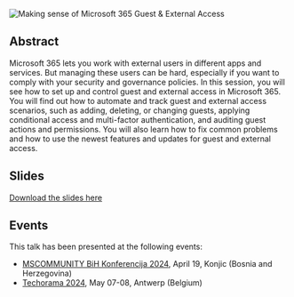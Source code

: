 ![Making sense of Microsoft 365
Guest & External Access](m365-guest-ext.png)

## Abstract

Microsoft 365 lets you work with external users in different apps and services. But managing these users can be hard, especially if you want to comply with your security and governance policies. In this session, you will see how to set up and control guest and external access in Microsoft 365. You will find out how to automate and track guest and external access scenarios, such as adding, deleting, or changing guests, applying conditional access and multi-factor authentication, and auditing guest actions and permissions. You will also learn how to fix common problems and how to use the newest features and updates for guest and external access.

## Slides

[Download the slides here](m365-guest-ext.pdf)

## Events

This talk has been presented at the following events:

- [MSCOMMUNITY BiH Konferencija 2024](https://konferencija.mscommunity.ba/), April 19, Konjic (Bosnia and Herzegovina)
- [Techorama 2024](https://techorama.be), May 07-08, Antwerp (Belgium)
